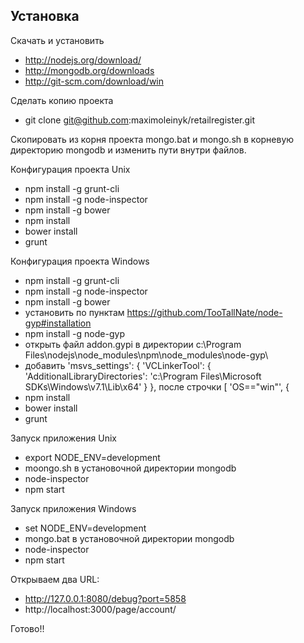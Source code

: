 
## Установка

Скачать и установить

  - http://nodejs.org/download/
  - http://mongodb.org/downloads
  - http://git-scm.com/download/win


Сделать копию проекта

  - git clone git@github.com:maximoleinyk/retailregister.git

Скопировать из корня проекта mongo.bat и mongo.sh в корневую директорию mongodb и изменить пути внутри файлов.

Конфигурация проекта Unix

  - npm install -g grunt-cli
  - npm install -g node-inspector
  - npm install -g bower
  - npm install
  - bower install
  - grunt

Конфигурация проекта Windows

  - npm install -g grunt-cli
  - npm install -g node-inspector
  - npm install -g bower
  - установить по пунктам https://github.com/TooTallNate/node-gyp#installation
  - npm install -g node-gyp
  - открыть файл addon.gypi в директории c:\Program Files\nodejs\node_modules\npm\node_modules\node-gyp\
  - добавить 'msvs_settings': {
    'VCLinkerTool': {
      'AdditionalLibraryDirectories': 'c:\\Program Files\\Microsoft SDKs\\Windows\\v7.1\\Lib\\x64'
    }
   }, после строчки [ 'OS=="win"', {
  - npm install
  - bower install
  - grunt

Запуск приложения Unix

  - export NODE_ENV=development
  - moongo.sh в установочной директории mongodb
  - node-inspector
  - npm start

Запуск приложения Windows

  - set NODE_ENV=development
  - mongo.bat в установочной директории mongodb
  - node-inspector
  - npm start

Открываем два URL:

 - http://127.0.0.1:8080/debug?port=5858
 - http://localhost:3000/page/account/

Готово!!
